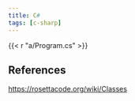 ```yaml
---
title: C#
tags: [c-sharp]
---
```


{{< r "a/Program.cs" >}}

## References

<https://rosettacode.org/wiki/Classes>
